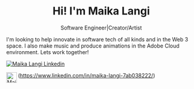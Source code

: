 <h1 align="center">Hi! I'm Maika Langi</h1>
<p align='center'>Software Engineer|Creator/Artist</p>
I'm looking to help innovate in software tech of all kinds and in the Web 3 space. I also make music and produce animations in the Adobe Cloud environment.
Lets work together!

[![Maika Langi Linkedin](https://cdn-icons-png.flaticon.com/512/174/174857.png)](https://www.linkedin.com/in/maika-langi-7ab038222/)

<img align="left" alt="Maika Langi LinkedIn" width="28px" src="https://cdn-icons-png.flaticon.com/512/174/174857.png" />(https://www.linkedin.com/in/maika-langi-7ab038222/)
